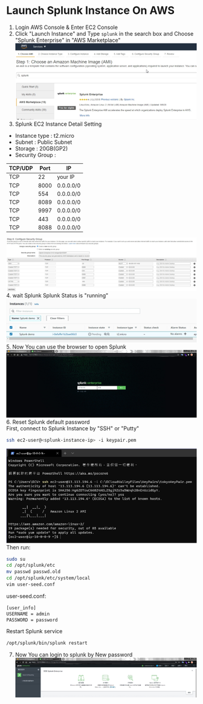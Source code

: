 # Launch Splunk Instance On AWS
1. Login AWS Console & Enter EC2 Console  
2. Click "Launch Instance" and Type `splunk` in the search box and Choose "Splunk Enterprise" in "AWS Marketplace"  
![](../images/1.4.jpg)  
3. Splunk EC2 Instance Detail Setting  
* Instance type : t2.micro  
* Subnet : Public Subnet  
* Storage : 20GB(GP2)  
* Security Group : 

| TCP/UDP | Port | IP        |
| ------- | ---- | --------- |
| TCP     | 22   | your IP   |
| TCP     | 8000 | 0.0.0.0/0 |
| TCP     | 554  | 0.0.0.0/0 |
| TCP     | 8089 | 0.0.0.0/0 |
| TCP     | 9997 | 0.0.0.0/0 |
| TCP     | 443  | 0.0.0.0/0 |
| TCP     | 8088 | 0.0.0.0/0 |

![](../images/1.10.jpg)  
4. wait Splunk Splunk Status is "running"  
![](../images/1.11.jpg)  
5. Now You can use the browser to open Splunk  
![](../images/1.12.jpg)  
6. Reset Splunk default password  
First, connect to Splunk Instance by "SSH" or "Putty"  
```bash
ssh ec2-user@<splunk-instance-ip> -i keypair.pem
```
![](../images/1.13.jpg)  
Then run:  
```bash
sudo su
cd /opt/splunk/etc
mv passwd passwd.old
cd /opt/splunk/etc/system/local
vim user-seed.conf
```
user-seed.conf:  
```
[user_info]
USERNAME = admin
PASSWORD = password
```
Restart Splunk service  
```bash
/opt/splunk/bin/splunk restart
```
7. Now You can login to splunk by New password  
![](../images/1.18.jpg)
